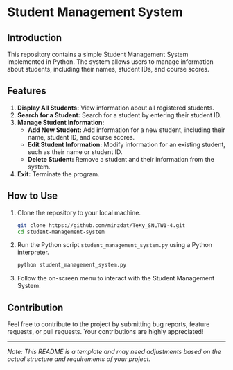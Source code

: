 # Student Management System

## Introduction
This repository contains a simple Student Management System implemented in Python. The system allows users to manage information about students, including their names, student IDs, and course scores.

## Features
1. **Display All Students:** View information about all registered students.
2. **Search for a Student:** Search for a student by entering their student ID.
3. **Manage Student Information:**
    - **Add New Student:** Add information for a new student, including their name, student ID, and course scores.
    - **Edit Student Information:** Modify information for an existing student, such as their name or student ID.
    - **Delete Student:** Remove a student and their information from the system.
4. **Exit:** Terminate the program.

## How to Use
1. Clone the repository to your local machine.
   ```bash
   git clone https://github.com/minzdat/TeKy_SNLTW1-4.git
   cd student-management-system
   ```
2. Run the Python script `student_management_system.py` using a Python interpreter.
   ```bash
   python student_management_system.py
   ```
3. Follow the on-screen menu to interact with the Student Management System.

## Contribution
Feel free to contribute to the project by submitting bug reports, feature requests, or pull requests. Your contributions are highly appreciated!

---

*Note: This README is a template and may need adjustments based on the actual structure and requirements of your project.*